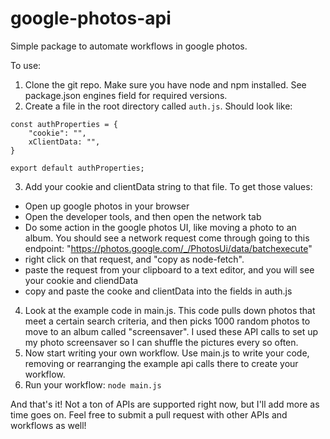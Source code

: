# google-photos-api

Simple package to automate workflows in google photos.

To use:
1. Clone the git repo. Make sure you have node and npm installed.  See package.json engines field for required versions.
2. Create a file in the root directory called `auth.js`. Should look like:
```
const authProperties = {
    "cookie": "",
    xClientData: "",
}

export default authProperties;
```
3. Add your cookie and clientData string to that file.  To get those values:
- Open up google photos in your browser
- Open the developer tools, and then open the network tab
- Do some action in the google photos UI, like moving a photo to an album.  You should see a network request come through going to this endpoint: "https://photos.google.com/_/PhotosUi/data/batchexecute"
- right click on that request, and "copy as node-fetch".  
- paste the request from your clipboard to a text editor, and you will see your cookie and cliendData
- copy and paste the cooke and clientData into the fields in auth.js
4. Look at the example code in main.js.  This code pulls down photos that meet a certain search criteria, and then picks 1000 random photos to move to an album called "screensaver".  I used these API calls to set up my photo screensaver so I can shuffle the pictures every so often.  
5. Now start writing your own workflow.  Use main.js to write your code, removing or rearranging the example api calls there to create your workflow.
6. Run your workflow: `node main.js`

And that's it! Not a ton of APIs are supported right now, but I'll add more as time goes on. Feel free to submit a pull request with other APIs and workflows as well!